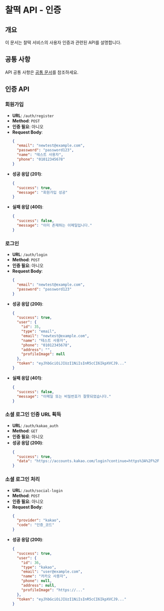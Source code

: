 # 찰떡 API - 인증

## 개요
이 문서는 찰떡 서비스의 사용자 인증과 관련된 API를 설명합니다.

## 공통 사항
API 공통 사항은 [공통 문서](./common.md)를 참조하세요.

## 인증 API

### 회원가입
- **URL**: `/auth/register`
- **Method**: `POST`
- **인증 필요**: 아니오
- **Request Body**:
  ```json
  {
    "email": "newtest@example.com",
    "password": "password123",
    "name": "테스트 사용자",
    "phone": "01012345678"
  }
  ```
- **성공 응답 (201)**:
  ```json
  {
    "success": true,
    "message": "회원가입 성공"
  }
  ```
- **실패 응답 (400)**:
  ```json
  {
    "success": false,
    "message": "이미 존재하는 이메일입니다."
  }
  ```

### 로그인
- **URL**: `/auth/login`
- **Method**: `POST`
- **인증 필요**: 아니오
- **Request Body**:
  ```json
  {
    "email": "newtest@example.com",
    "password": "password123"
  }
  ```
- **성공 응답 (200)**:
  ```json
  {
    "success": true,
    "user": {
      "id": 35,
      "type": "email",
      "email": "newtest@example.com",
      "name": "테스트 사용자",
      "phone": "01012345678",
      "address": "",
      "profileImage": null
    },
    "token": "eyJhbGciOiJIUzI1NiIsInR5cCI6IkpXVCJ9..."
  }
  ```
- **실패 응답 (401)**:
  ```json
  {
    "success": false,
    "message": "이메일 또는 비밀번호가 잘못되었습니다."
  }
  ```

### 소셜 로그인 인증 URL 획득
- **URL**: `/auth/kakao_auth`
- **Method**: `GET`
- **인증 필요**: 아니오
- **성공 응답 (200)**:
  ```json
  {
    "success": true,
    "data": "https://accounts.kakao.com/login?continue=https%3A%2F%2Fkauth.kakao.com%2Foauth%2Fauthorize%3F..."
  }
  ```

### 소셜 로그인 처리
- **URL**: `/auth/social-login`
- **Method**: `POST`
- **인증 필요**: 아니오
- **Request Body**:
  ```json
  {
    "provider": "kakao",
    "code": "인증_코드"
  }
  ```
- **성공 응답 (200)**:
  ```json
  {
    "success": true,
    "user": {
      "id": 36,
      "type": "kakao",
      "email": "user@example.com",
      "name": "카카오 사용자",
      "phone": null,
      "address": null,
      "profileImage": "https://..."
    },
    "token": "eyJhbGciOiJIUzI1NiIsInR5cCI6IkpXVCJ9..."
  }
  ``` 